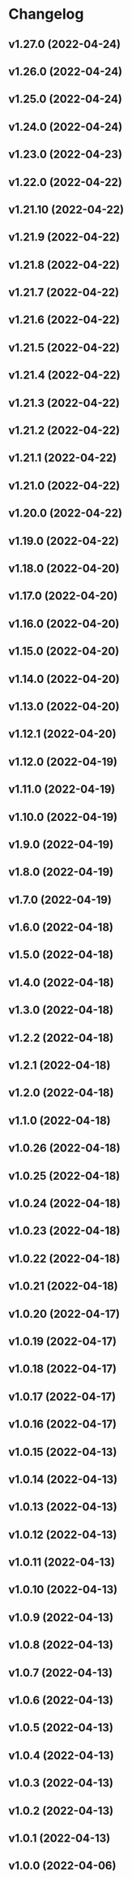 # Changelog

<!--next-version-placeholder-->

## v1.27.0 (2022-04-24)


## v1.26.0 (2022-04-24)


## v1.25.0 (2022-04-24)


## v1.24.0 (2022-04-24)


## v1.23.0 (2022-04-23)


## v1.22.0 (2022-04-22)


## v1.21.10 (2022-04-22)


## v1.21.9 (2022-04-22)


## v1.21.8 (2022-04-22)


## v1.21.7 (2022-04-22)


## v1.21.6 (2022-04-22)


## v1.21.5 (2022-04-22)


## v1.21.4 (2022-04-22)


## v1.21.3 (2022-04-22)


## v1.21.2 (2022-04-22)


## v1.21.1 (2022-04-22)


## v1.21.0 (2022-04-22)


## v1.20.0 (2022-04-22)


## v1.19.0 (2022-04-22)


## v1.18.0 (2022-04-20)


## v1.17.0 (2022-04-20)


## v1.16.0 (2022-04-20)


## v1.15.0 (2022-04-20)


## v1.14.0 (2022-04-20)


## v1.13.0 (2022-04-20)


## v1.12.1 (2022-04-20)


## v1.12.0 (2022-04-19)


## v1.11.0 (2022-04-19)


## v1.10.0 (2022-04-19)


## v1.9.0 (2022-04-19)


## v1.8.0 (2022-04-19)


## v1.7.0 (2022-04-19)


## v1.6.0 (2022-04-18)


## v1.5.0 (2022-04-18)


## v1.4.0 (2022-04-18)


## v1.3.0 (2022-04-18)


## v1.2.2 (2022-04-18)


## v1.2.1 (2022-04-18)


## v1.2.0 (2022-04-18)


## v1.1.0 (2022-04-18)


## v1.0.26 (2022-04-18)


## v1.0.25 (2022-04-18)


## v1.0.24 (2022-04-18)


## v1.0.23 (2022-04-18)


## v1.0.22 (2022-04-18)


## v1.0.21 (2022-04-18)


## v1.0.20 (2022-04-17)


## v1.0.19 (2022-04-17)


## v1.0.18 (2022-04-17)


## v1.0.17 (2022-04-17)


## v1.0.16 (2022-04-17)


## v1.0.15 (2022-04-13)


## v1.0.14 (2022-04-13)


## v1.0.13 (2022-04-13)


## v1.0.12 (2022-04-13)


## v1.0.11 (2022-04-13)


## v1.0.10 (2022-04-13)


## v1.0.9 (2022-04-13)


## v1.0.8 (2022-04-13)


## v1.0.7 (2022-04-13)


## v1.0.6 (2022-04-13)


## v1.0.5 (2022-04-13)


## v1.0.4 (2022-04-13)


## v1.0.3 (2022-04-13)


## v1.0.2 (2022-04-13)


## v1.0.1 (2022-04-13)


## v1.0.0 (2022-04-06)

